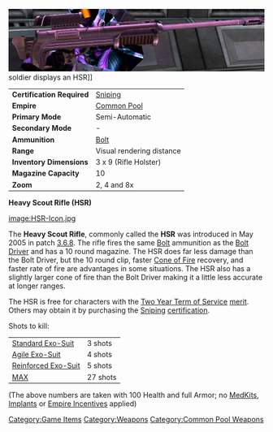![](images/HSR.jpg "fig:HSR.jpg") soldier displays an HSR\]\]

|                            |                                          |
| -------------------------- | ---------------------------------------- |
| **Certification Required** | [Sniping](Sniping.md "wikilink")         |
| **Empire**                 | [Common Pool](Common_Pool.md "wikilink") |
| **Primary Mode**           | Semi-Automatic                           |
| **Secondary Mode**         | \-                                       |
| **Ammunition**             | [Bolt](Bolt.md "wikilink")               |
| **Range**                  | Visual rendering distance                |
| **Inventory Dimensions**   | 3 x 9 (Rifle Holster)                    |
| **Magazine Capacity**      | 10                                       |
| **Zoom**                   | 2, 4 and 8x                              |

**Heavy Scout Rifle (HSR)**

[image:HSR-Icon.jpg](image:HSR-Icon.md.jpg "wikilink")

The **Heavy Scout Rifle**, commonly called the **HSR** was introduced in
May 2005 in patch [3.6.8](3.md.6.8 "wikilink"). The rifle fires the same
[Bolt](Bolt.md "wikilink") ammunition as the [Bolt
Driver](Bolt_Driver.md "wikilink") and has a 10 round magazine. The HSR
does far less damage than the Bolt Driver, but the 10 round clip, faster
[Cone of Fire](Cone_of_Fire.md "wikilink") recovery, and faster rate of
fire are advantages in some situations. The HSR also has a slightly
larger cone of fire than the Bolt Driver making it a little less
accurate at longer ranges.

The HSR is free for characters with the [Two Year Term of
Service](Term_of_Service.md "wikilink") [merit](merit.md "wikilink"). Others
may obtain it by purchasing the [Sniping](Sniping.md "wikilink")
[certification](certification.md "wikilink").

Shots to kill:

|                                                          |          |
| -------------------------------------------------------- | -------- |
| [Standard Exo-Suit](Standard_Exo-Suit.md "wikilink")     | 3 shots  |
| [Agile Exo-Suit](Agile_Exo-Suit.md "wikilink")           | 4 shots  |
| [Reinforced Exo-Suit](Reinforced_Exo-Suit.md "wikilink") | 5 shots  |
| [MAX](MAX.md "wikilink")                                 | 27 shots |

(The above numbers are taken with 100 Health and full Armor; no
[MedKits](MedKit.md "wikilink"), [Implants](Implants.md "wikilink") or [Empire
Incentives](Empire_Incentives.md "wikilink") applied)

[Category:Game Items](Category:Game_Items.md "wikilink")
[Category:Weapons](Category:Weapons.md "wikilink") [Category:Common Pool
Weapons](Category:Common_Pool_Weapons.md "wikilink")
